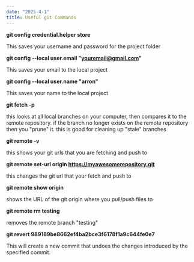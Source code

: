 ```yaml
---
date: "2025-4-1"
title: Useful git Commands
---
```

**git config credential.helper store**

This saves your username and password for the project folder

**git config --local user.email "youremail@gmail.com"**

This saves your email to the local project

**git config --local user.name "arron"**

This saves your name to the local project

**git  fetch -p**

this looks at all local branches on your computer, then compares it to the remote repository. if the branch no longer exists on the remote repository then you "prune" it. this is good for cleaning up "stale" branches

**git remote -v**

this shows your git urls that you are fetching and push to

**git remote set-url origin https://myawesomerepository.git**

this changes the git url that your fetch and push to

**git remote show origin**

shows the URL of the git origin where you pull/push files to

**git remote rm testing**

removes the remote branch "testing"

**git revert 989189be8662ef4ba2bce3f6178f1a9c644fe0e7**

This will create a new commit that undoes the changes introduced by the specified commit.
